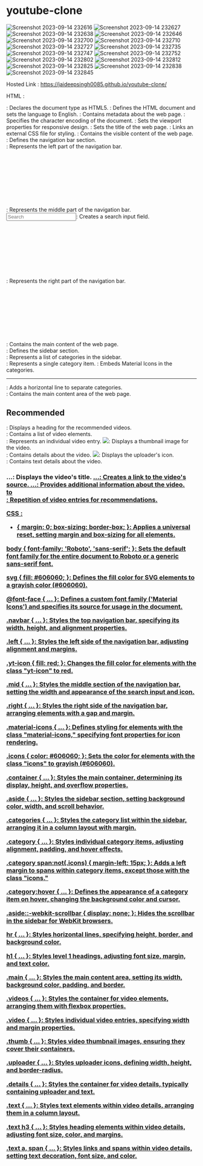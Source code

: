 # youtube-clone
![Screenshot 2023-09-14 232616](https://github.com/jaideepsingh0085/youtube-clone/assets/128147644/beacd5a5-a5bf-446f-a4a3-53e2dc005360)
![Screenshot 2023-09-14 232627](https://github.com/jaideepsingh0085/youtube-clone/assets/128147644/b00ae90d-44b8-481f-92b6-58efbad40493)
![Screenshot 2023-09-14 232638](https://github.com/jaideepsingh0085/youtube-clone/assets/128147644/04fbaa42-96bf-465e-a68a-e60d3a5e2927)
![Screenshot 2023-09-14 232646](https://github.com/jaideepsingh0085/youtube-clone/assets/128147644/bd997540-05e2-44dc-a77b-633d8de03b49)
![Screenshot 2023-09-14 232700](https://github.com/jaideepsingh0085/youtube-clone/assets/128147644/64df669f-adb4-469a-899b-a426f72b9b6c)
![Screenshot 2023-09-14 232710](https://github.com/jaideepsingh0085/youtube-clone/assets/128147644/5cb27d60-4b07-4d1d-bd83-b805855056e7)
![Screenshot 2023-09-14 232727](https://github.com/jaideepsingh0085/youtube-clone/assets/128147644/d153a492-e450-4ffc-ba38-2af59910c7be)
![Screenshot 2023-09-14 232735](https://github.com/jaideepsingh0085/youtube-clone/assets/128147644/cdae5706-66e5-45d8-a09b-41ce91725bae)
![Screenshot 2023-09-14 232747](https://github.com/jaideepsingh0085/youtube-clone/assets/128147644/125877ff-5722-4c83-9630-40914e299805)
![Screenshot 2023-09-14 232752](https://github.com/jaideepsingh0085/youtube-clone/assets/128147644/d25546ff-32d1-48a4-925c-61d859c47e48)
![Screenshot 2023-09-14 232802](https://github.com/jaideepsingh0085/youtube-clone/assets/128147644/bb4e863b-997a-4f33-89a9-19a9f897b09d)
![Screenshot 2023-09-14 232812](https://github.com/jaideepsingh0085/youtube-clone/assets/128147644/598887cd-dacb-404e-b957-029a1108bfba)
![Screenshot 2023-09-14 232825](https://github.com/jaideepsingh0085/youtube-clone/assets/128147644/d5403cc4-b78e-49df-a9eb-e7e259e5bf15)
![Screenshot 2023-09-14 232838](https://github.com/jaideepsingh0085/youtube-clone/assets/128147644/ce4b0b2a-10cd-46fc-beea-15030cd12fc8)
![Screenshot 2023-09-14 232845](https://github.com/jaideepsingh0085/youtube-clone/assets/128147644/afb49885-e3ea-4840-b176-59b325671301)

Hosted Link : https://jaideepsingh0085.github.io/youtube-clone/

HTML :
<!DOCTYPE html>: Declares the document type as HTML5.
<html lang="en">: Defines the HTML document and sets the language to English.
<head>: Contains metadata about the web page.
<meta charset="UTF-8">: Specifies the character encoding of the document.
<meta name="viewport" content="width=device-width, initial-scale=1.0">: Sets the viewport properties for responsive design.
<title>YouTube Clone</title>: Sets the title of the web page.
<link rel="stylesheet" href="./styles.css">: Links an external CSS file for styling.
<body>: Contains the visible content of the web page.
<div class="navbar">: Defines the navigation bar section.
<div class="left">: Represents the left part of the navigation bar.
<svg>: Embeds an SVG icon for the menu.
<div class="mid">: Represents the middle part of the navigation bar.
<input type="text" placeholder="Search">: Creates a search input field.
<svg>: Embeds an SVG icon for search.
<div class="right">: Represents the right part of the navigation bar.
<svg>: Embeds SVG icons for various actions (e.g., notifications, apps, user profile).
<div class="container">: Contains the main content of the web page.
<aside class="aside">: Defines the sidebar section.
<div class="categories">: Represents a list of categories in the sidebar.
<div class="category">: Represents a single category item.
<span class="material-icons icons">: Embeds Material Icons in the categories.
<hr />: Adds a horizontal line to separate categories.
<main class="main">: Contains the main content area of the web page.
<h1>Recommended</h1>: Displays a heading for the recommended videos.
<div class="videos">: Contains a list of video elements.
<div class="video">: Represents an individual video entry.
<img src="...">: Displays a thumbnail image for the video.
<div class="details">: Contains details about the video.
<img src="...">: Displays the uploader's icon.
<div class="text">: Contains text details about the video.
<h3>...: Displays the video's title.
<a href="#">...: Creates a link to the video's source.
<span>...: Provides additional information about the video.
<div class="video"> to <div class="video">: Repetition of video entries for recommendations.

CSS :
* { margin: 0; box-sizing: border-box; }: Applies a universal reset, setting margin and box-sizing for all elements.

body { font-family: 'Roboto', 'sans-serif'; }: Sets the default font family for the entire document to Roboto or a generic sans-serif font.

svg { fill: #606060; }: Defines the fill color for SVG elements to a grayish color (#606060).

@font-face { ... }: Defines a custom font family ('Material Icons') and specifies its source for usage in the document.

.navbar { ... }: Styles the top navigation bar, specifying its width, height, and alignment properties.

.left { ... }: Styles the left side of the navigation bar, adjusting alignment and margins.

.yt-icon { fill: red; }: Changes the fill color for elements with the class "yt-icon" to red.

.mid { ... }: Styles the middle section of the navigation bar, setting the width and appearance of the search input and icon.

.right { ... }: Styles the right side of the navigation bar, arranging elements with a gap and margin.

.material-icons { ... }: Defines styling for elements with the class "material-icons," specifying font properties for icon rendering.

.icons { color: #606060; }: Sets the color for elements with the class "icons" to grayish (#606060).

.container { ... }: Styles the main container, determining its display, height, and overflow properties.

.aside { ... }: Styles the sidebar section, setting background color, width, and scroll behavior.

.categories { ... }: Styles the category list within the sidebar, arranging it in a column layout with margin.

.category { ... }: Styles individual category items, adjusting alignment, padding, and hover effects.

.category span:not(.icons) { margin-left: 15px; }: Adds a left margin to spans within category items, except those with the class "icons."

.category:hover { ... }: Defines the appearance of a category item on hover, changing the background color and cursor.

.aside::-webkit-scrollbar { display: none; }: Hides the scrollbar in the sidebar for WebKit browsers.

hr { ... }: Styles horizontal lines, specifying height, border, and background color.

h1 { ... }: Styles level 1 headings, adjusting font size, margin, and text color.

.main { ... }: Styles the main content area, setting its width, background color, padding, and border.

.videos { ... }: Styles the container for video elements, arranging them with flexbox properties.

.video { ... }: Styles individual video entries, specifying width and margin properties.

.thumb { ... }: Styles video thumbnail images, ensuring they cover their containers.

.uploader { ... }: Styles uploader icons, defining width, height, and border-radius.

.details { ... }: Styles the container for video details, typically containing uploader and text.

.text { ... }: Styles text elements within video details, arranging them in a column layout.

.text h3 { ... }: Styles heading elements within video details, adjusting font size, color, and margins.

.text a, span { ... }: Styles links and spans within video details, setting text decoration, font size, and color.
